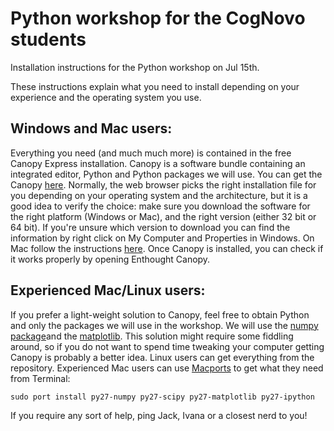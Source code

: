 Python workshop for the CogNovo students
===

Installation instructions for the Python workshop on Jul 15th.


These instructions explain what you need to install depending on your experience and the
operating system you use.

Windows and Mac users:
---

Everything you need (and much much more) is contained in the free Canopy Express
installation. Canopy is a software bundle containing an integrated editor, Python and
Python packages we will use. You can get the Canopy [here](https://store.enthought.com/downloads/).
Normally, the web browser picks the right installation file for you depending on your
operating system and the architecture, but it is a good idea to verify the choice: make sure
you download the software for the right platform (Windows or Mac), and the right version
(either 32 bit or 64 bit). If you're unsure which version to download you can find the
information by right click on My Computer and Properties in Windows. On Mac follow the
instructions [here](http://support.apple.com/kb/ht3696).
Once Canopy is installed, you can check if it works properly by opening Enthought
Canopy. 

Experienced Mac/Linux users:
---
If you prefer a light-weight solution to Canopy, feel free to obtain Python and only the
packages we will use in the workshop. We will use the [numpy package](www.numpy.org/)and the [matplotlib](http://matplotlib.org/). This solution might require
some fiddling around, so if you do not want to spend time tweaking your computer getting
Canopy is probably a better idea.
Linux users can get everything from the repository.
Experienced Mac users can use [Macports](http://www.macports.org/) to get what they
need from Terminal:
```
sudo port install py27-numpy py27-scipy py27-matplotlib py27-ipython
```
If you require any sort of help, ping Jack, Ivana or a closest nerd to you!
